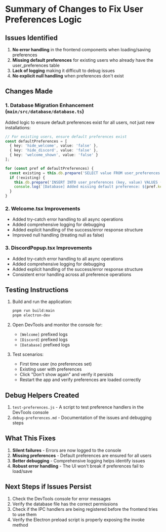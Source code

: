 # Summary of Changes to Fix User Preferences Logic

## Issues Identified

1. **No error handling** in the frontend components when loading/saving preferences
2. **Missing default preferences** for existing users who already have the user_preferences table
3. **Lack of logging** making it difficult to debug issues
4. **No explicit null handling** when preferences don't exist

## Changes Made

### 1. Database Migration Enhancement (`main/src/database/database.ts`)

Added logic to ensure default preferences exist for all users, not just new installations:

```typescript
// For existing users, ensure default preferences exist
const defaultPreferences = [
  { key: 'hide_welcome', value: 'false' },
  { key: 'hide_discord', value: 'false' },
  { key: 'welcome_shown', value: 'false' }
];

for (const pref of defaultPreferences) {
  const existing = this.db.prepare('SELECT value FROM user_preferences WHERE key = ?').get(pref.key);
  if (!existing) {
    this.db.prepare('INSERT INTO user_preferences (key, value) VALUES (?, ?)').run(pref.key, pref.value);
    console.log(`[Database] Added missing default preference: ${pref.key} = ${pref.value}`);
  }
}
```

### 2. Welcome.tsx Improvements

- Added try-catch error handling to all async operations
- Added comprehensive logging for debugging
- Added explicit handling of the success/error response structure
- Improved null handling (treating null as false)

### 3. DiscordPopup.tsx Improvements

- Added try-catch error handling to all async operations
- Added comprehensive logging for debugging
- Added explicit handling of the success/error response structure
- Consistent error handling across all preference operations

## Testing Instructions

1. Build and run the application:
   ```bash
   pnpm run build:main
   pnpm electron-dev
   ```

2. Open DevTools and monitor the console for:
   - `[Welcome]` prefixed logs
   - `[Discord]` prefixed logs
   - `[Database]` prefixed logs

3. Test scenarios:
   - First time user (no preferences set)
   - Existing user with preferences
   - Click "Don't show again" and verify it persists
   - Restart the app and verify preferences are loaded correctly

## Debug Helpers Created

1. `test-preferences.js` - A script to test preference handlers in the DevTools console
2. `debug-preferences.md` - Documentation of the issues and debugging steps

## What This Fixes

1. **Silent failures** - Errors are now logged to the console
2. **Missing preferences** - Default preferences are ensured for all users
3. **Better debugging** - Comprehensive logging helps identify issues
4. **Robust error handling** - The UI won't break if preferences fail to load/save

## Next Steps if Issues Persist

1. Check the DevTools console for error messages
2. Verify the database file has the correct permissions
3. Check if the IPC handlers are being registered before the frontend tries to use them
4. Verify the Electron preload script is properly exposing the invoke method